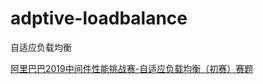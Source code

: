 # adptive-loadbalance
自适应负载均衡

[阿里巴巴2019中间件性能挑战赛-自适应负载均衡（初赛）赛题](https://code.aliyun.com/middlewarerace2019/adaptive-loadbalance)

## 